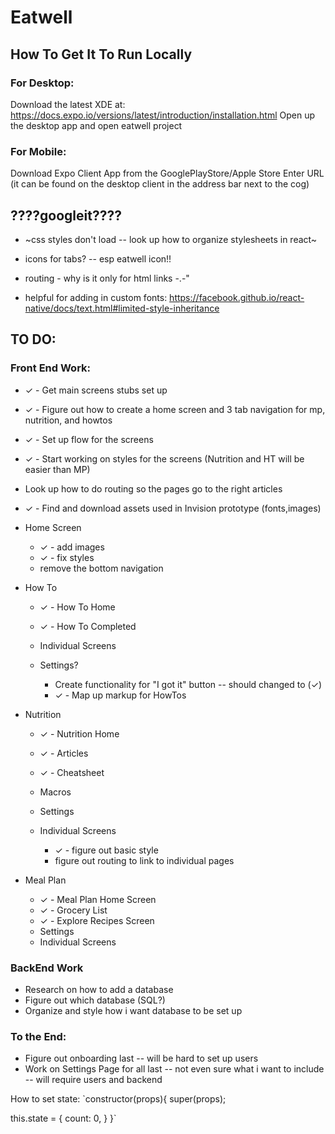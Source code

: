 # Eatwell

## How To Get It To Run Locally
### For Desktop:
Download the latest XDE at: https://docs.expo.io/versions/latest/introduction/installation.html
Open up the desktop app and open eatwell project

### For Mobile:
Download Expo Client App from the GooglePlayStore/Apple Store
Enter URL (it can be found on the desktop client in the address bar next to the cog)

## ????googleit????
* ~css styles don't load -- look up how to organize stylesheets in react~
* icons for tabs? -- esp eatwell icon!!
* routing - why is it only for html links -.-"

* helpful for adding in custom fonts: https://facebook.github.io/react-native/docs/text.html#limited-style-inheritance

## TO DO:
### Front End Work:
* ✓ - Get main screens stubs set up
* ✓ - Figure out how to create a home screen and 3 tab navigation for mp, nutrition, and howtos
* ✓ - Set up flow for the screens
* ✓ - Start working on styles for the screens (Nutrition and HT will be easier than MP)
* Look up how to do routing so the pages go to the right articles
* ✓ - Find and download assets used in Invision prototype (fonts,images)


* Home Screen
	* ✓ - add images
	* ✓ - fix styles
	* remove the bottom navigation

* How To
	* ✓ -  How To Home
	* ✓ -  How To Completed
	* Individual Screens
	* Settings?

		* Create functionality for "I got it" button -- should changed to (✓)
		* ✓ - Map up markup for HowTos

* Nutrition
	* ✓ - Nutrition Home
	* ✓ - Articles
	* ✓ - Cheatsheet
	* Macros
	* Settings
	* Individual Screens

		* ✓ - figure out basic style
		* figure out routing to link to individual pages

* Meal Plan
	* ✓ - Meal Plan Home Screen
	* ✓ - Grocery List
	*  ✓ - Explore Recipes Screen
	* Settings
	* Individual Screens

### BackEnd Work
* Research on how to add a database
* Figure out which database (SQL?)
* Organize and style how i want database to be set up

### To the End:
* Figure out onboarding last -- will be hard to set up users
* Work on Settings Page for all last -- not even sure what i want to include -- will require users and backend

How to set state:
`constructor(props){
   super(props);

   this.state = {
      count: 0,
   }
}`
